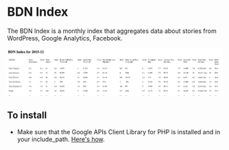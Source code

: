 # BDN Index

The BDN Index is a monthly index that aggregates data about stories from WordPress, Google Analytics, Facebook.

![screenshot](screenshot.png)

## To install

- Make sure that the Google APIs Client Library for PHP is installed and in your include_path. [Here's how](https://developers.google.com/api-client-library/php/start/installation).